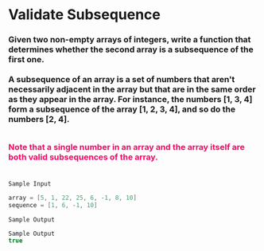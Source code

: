 <h1>
Validate Subsequence
</h1>
<h3><b>
Given two non-empty arrays of integers, write a function that determines
whether the second array is a subsequence of the first one.
<br><br>
A subsequence of an array is a set of numbers that aren't necessarily adjacent
in the array but that are in the same order as they appear in the array. For
instance, the numbers [1, 3, 4] form a subsequence of the array [1, 2, 3, 4], and so do the numbers [2, 4].
<br><br>
<p style="color:#ff0066">
Note that a single number in an array and the array itself are both valid subsequences of the array.
<br><br>
</p>
</h3></b>

`Sample Input`
```swift
array = [5, 1, 22, 25, 6, -1, 8, 10]
sequence = [1, 6, -1, 10] 
```

`Sample Output`
```swift
Sample Output
true
```